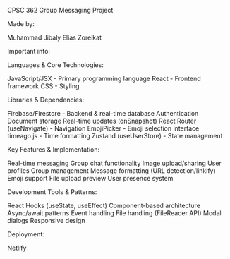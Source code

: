 CPSC 362 Group Messaging Project

Made by:

Muhammad Jibaly
Elias Zoreikat







Important info:

Languages & Core Technologies:

JavaScript/JSX - Primary programming language
React - Frontend framework
CSS - Styling

Libraries & Dependencies:

Firebase/Firestore - Backend & real-time database
Authentication
Document storage
Real-time updates (onSnapshot)
React Router (useNavigate) - Navigation
EmojiPicker - Emoji selection interface
timeago.js - Time formatting
Zustand (useUserStore) - State management

Key Features & Implementation:

Real-time messaging
Group chat functionality
Image upload/sharing
User profiles
Group management
Message formatting (URL detection/linkify)
Emoji support
File upload preview
User presence system

Development Tools & Patterns:

React Hooks (useState, useEffect)
Component-based architecture
Async/await patterns
Event handling
File handling (FileReader API)
Modal dialogs
Responsive design

Deployment:

Netlify

